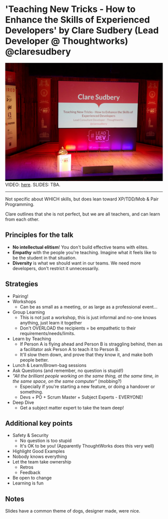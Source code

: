 # 'Teaching New Tricks - How to Enhance the Skills of Experienced Developers' by Clare Sudbery (Lead Developer @ Thoughtworks) @claresudbery

![Clare Sudbery](img/05_ClareSudbery.jpg "Clare Sudbery intro")
VIDEO: [here](https://www.youtube.com/watch?v=Ue4dOfTRofg&list=PLBzScQzZ83I_VX8zgmLqIfma_kJs3RRmu&index=2&t=0s). SLIDES: TBA.

---

Not specific about WHICH skills, but does lean toward XP/TDD/Mob & Pair Programming.

Clare outlines that she is not perfect, but we are all teachers, and can learn from each other.

## Principles for the talk

- **No intellectual elitism**! You don't build effective teams with elites.
- **Empathy** with the people you're teaching. Imagine what it feels like to be the student in that situation.
- **Diversity** is what we should want in our teams. We need more developers, don't restrict it unnecessarily.

## Strategies

- Pairing!
- Workshops
  - Can be as small as a meeting, or as large as a professional event...
- Group Learning
  - This is not just a workshop, this is just informal and no-one knows anything, just learn it together
  - Don't OVERLOAD the recipients = be empathetic to their requirements/needs/limits.
- Learn by Teaching
  - If Person A is flying ahead and Person B is straggling behind, then as a facilitator ask Person A to teach it to Person B.
  - It'll slow them down, and prove that they know it, and make both people better.
- Lunch & Learn/Brown-bag sessions
- Ask Questions (and remember, no question is stupid!)
- _"All the brilliant people working on the same thing, at the same time, in the same space, on the same computer"_ (mobbing?)
  - Especially if you're starting a new feature, or doing a handover or something.
  - Devs + PO + Scrum Master + Subject Experts - EVERYONE!
- Deep Dive
  - Get a subject matter expert to take the team deep!

## Additional key points

- Safety & Security
  - No question is too stupid
  - It's OK to be you! (Apparently ThoughtWorks does this very well)
- Highlight Good Examples
- Nobody knows everything
- Let the team take ownership
  - Retros
  - Feedback
- Be open to change
- Learning is fun

## Notes

Slides have a common theme of dogs, designer made, were nice.